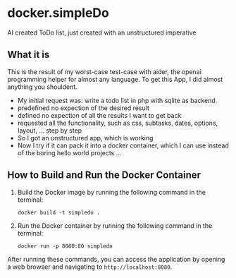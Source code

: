 # docker.simpleDo
AI created ToDo list, just created with an unstructured imperative

## What it is
This is the result of my worst-case test-case with aider, the openai programming helper for almost any language.
To get this App, I did almost anything you shouldent.
* My initial request was: write a todo list in php with sqlite as backend.
* predefined no expection of the desired result
* defined no expection of all the results I want to get back
* requested all the functionality, such as css, subtasks, dates, options, layout, ... step by step
* So I got an unstructured app, which is working
* Now I try if it can pack it into a docker container, which I can use instead of the boring hello world projects ...

## How to Build and Run the Docker Container
1. Build the Docker image by running the following command in the terminal:
   ```
   docker build -t simpledo .
   ```
2. Run the Docker container by running the following command in the terminal:
   ```
   docker run -p 8080:80 simpledo
   ```
After running these commands, you can access the application by opening a web browser and navigating to `http://localhost:8080`.


